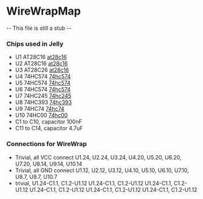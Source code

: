 # WireWrapMap

-- This file is still a stub --

### Chips used in Jelly

  - U1 AT28C16 [at28c16](https://github.com/agsb/jelly/assets/14941647/0e6a42e7-9d13-4c5b-8078-834cc9717078)
  - U2 AT28C16 [at28c16](https://github.com/agsb/jelly/assets/14941647/0e6a42e7-9d13-4c5b-8078-834cc9717078)
  - U3 AT28C26 [at28c16](https://github.com/agsb/jelly/assets/14941647/0e6a42e7-9d13-4c5b-8078-834cc9717078)
  - U4 74HC574 [74hc574](https://github.com/agsb/jelly/assets/14941647/389d5967-7fb1-4645-8b06-98f8ca35686f)
  - U5 74HC574 [74hc574](https://github.com/agsb/jelly/assets/14941647/389d5967-7fb1-4645-8b06-98f8ca35686f)
  - U6 74HC574 [74hc574](https://github.com/agsb/jelly/assets/14941647/389d5967-7fb1-4645-8b06-98f8ca35686f)
  - U7 74HC245 [74hc245](https://github.com/agsb/jelly/assets/14941647/2990746c-01e9-4c97-b71f-3ceca05f751b)
  - U8 74HC393 [74hc393](https://github.com/agsb/jelly/assets/14941647/131a82d1-9269-4ded-93cc-4d0f6053b101)
  - U9  74HC74 [74hc74](https://github.com/agsb/jelly/assets/14941647/7b43e177-1a82-49fd-ad0a-cf376e5011dd)
  - U10 74HC00 [74hc00](https://github.com/agsb/jelly/assets/14941647/2f70cb16-b870-4e8b-bac9-e86a2bcbbb6e)
  - C1 to C10, capacitor 100nF
  - C11 to C14, capacitor 4.7uF 
### Connections for WireWrap

  - Trivial, all VCC connect U1.24, U2.24, U3.24, U4.20, U5.20, U6.20, U7.20, U8.14, U9.14, U10.14
  - Trivial, all GND connect U1.12, U2.12, U3.12, U4.10, U5.10, U6.10, U7.10, U8.7, U9.7, U10.7
  - trivial, 
  U1.24-C1.1, C1.2-U1.12
U1.24-C1.1, C1.2-U1.12
U1.24-C1.1, C1.2-U1.12
U1.24-C1.1, C1.2-U1.12
U1.24-C1.1, C1.2-U1.12
U1.24-C1.1, C1.2-U1.12


